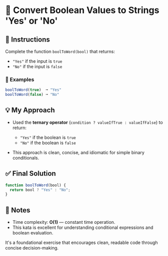 # 🔁 Convert Boolean Values to Strings 'Yes' or 'No'

## 🧾 Instructions

Complete the function `boolToWord(bool)` that returns:
- `"Yes"` if the input is `true`
- `"No"` if the input is `false`

### 🧪 Examples

```js
boolToWord(true)  ➞ "Yes"
boolToWord(false) ➞ "No"
````

## 💡 My Approach

* Used the **ternary operator** (`condition ? valueIfTrue : valueIfFalse`) to return:

  * `"Yes"` if the boolean is `true`
  * `"No"` if the boolean is `false`
* This approach is clean, concise, and idiomatic for simple binary conditionals.

## ✅ Final Solution

```js
function boolToWord(bool) {
  return bool ? "Yes" : "No";
}
```

## 📌 Notes

* Time complexity: **O(1)** — constant time operation.
* This kata is excellent for understanding conditional expressions and boolean evaluation.

It's a foundational exercise that encourages clean, readable code through concise decision-making.
